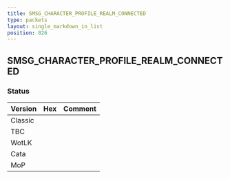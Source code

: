 ```yaml
---
title: SMSG_CHARACTER_PROFILE_REALM_CONNECTED
type: packets
layout: single_markdown_in_list
position: 826
---
```


## SMSG_CHARACTER_PROFILE_REALM_CONNECTED

### Status

Version | Hex | Comment
---------- | ---------- | ---------- 
Classic |  |  
TBC |  |  
WotLK |  |  
Cata |  |  
MoP |  |  